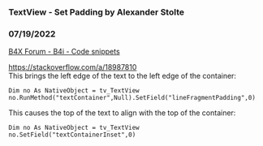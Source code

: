 ### TextView - Set Padding by Alexander Stolte
### 07/19/2022
[B4X Forum - B4i - Code snippets](https://www.b4x.com/android/forum/threads/141882/)

<https://stackoverflow.com/a/18987810>  
This brings the left edge of the text to the left edge of the container:  

```B4X
Dim no As NativeObject = tv_TextView  
no.RunMethod("textContainer",Null).SetField("lineFragmentPadding",0)
```

  
This causes the top of the text to align with the top of the container:  

```B4X
Dim no As NativeObject = tv_TextView  
no.SetField("textContainerInset",0)
```